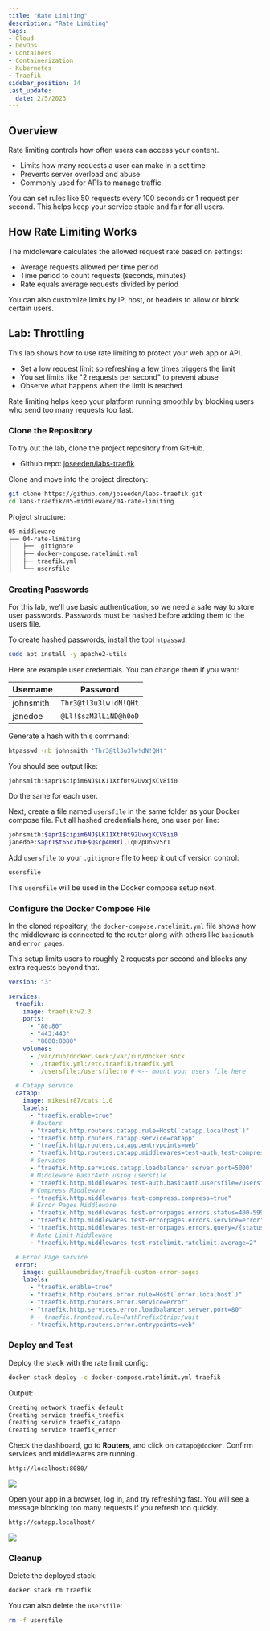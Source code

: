 ```yaml
---
title: "Rate Limiting"
description: "Rate Limiting"
tags: 
- Cloud
- DevOps
- Containers
- Containerization
- Kubernetes
- Traefik
sidebar_position: 14
last_update:
  date: 2/5/2023
---
```


## Overview

Rate limiting controls how often users can access your content.

- Limits how many requests a user can make in a set time
- Prevents server overload and abuse
- Commonly used for APIs to manage traffic

You can set rules like 50 requests every 100 seconds or 1 request per second. This helps keep your service stable and fair for all users.

## How Rate Limiting Works

The middleware calculates the allowed request rate based on settings:

- Average requests allowed per time period
- Time period to count requests (seconds, minutes)
- Rate equals average requests divided by period

You can also customize limits by IP, host, or headers to allow or block certain users.

## Lab: Throttling

This lab shows how to use rate limiting to protect your web app or API.

- Set a low request limit so refreshing a few times triggers the limit
- You set limits like "2 requests per second" to prevent abuse
- Observe what happens when the limit is reached

Rate limiting helps keep your platform running smoothly by blocking users who send too many requests too fast.

### Clone the Repository 

To try out the lab, clone the project repository from GitHub. 

- Github repo: [joseeden/labs-traefik](https://github.com/joseeden/labs-traefik/tree/master)

Clone and move into the project directory:

```bash
git clone https://github.com/joseeden/labs-traefik.git 
cd labs-traefik/05-middleware/04-rate-limiting
```

Project structure:

```bash
05-middleware
├── 04-rate-limiting
│   ├── .gitignore
│   ├── docker-compose.ratelimit.yml
│   ├── traefik.yml
│   └── usersfile
```

### Creating Passwords

For this lab, we'll use basic authentication, so we need a safe way to store user passwords. Passwords must be hashed before adding them to the users file.

To create hashed passwords, install the tool `htpasswd`:

```bash
sudo apt install -y apache2-utils
```

Here are example user credentials. You can change them if you want:

| Username  | Password              |
| --------- | --------------------- |
| johnsmith | `Thr3@tl3u3lw!dN!QHt` |
| janedoe   | `@Ll!$szM3lLiND@h0oD` |

Generate a hash with this command:

```bash
htpasswd -nb johnsmith 'Thr3@tl3u3lw!dN!QHt' 
```


You should see output like:

```
johnsmith:$apr1$cipim6NJ$LK11Xtf0t92UvxjKCV8ii0
```

Do the same for each user.

Next, create a file named `usersfile` in the same folder as your Docker compose file. Put all hashed credentials here, one user per line:

```bash
johnsmith:$apr1$cipim6NJ$LK11Xtf0t92UvxjKCV8ii0
janedoe:$apr1$t65c7tuF$Qscp40RYl.Tq02pUnSv5r1
```


Add `usersfile` to your `.gitignore` file to keep it out of version control:

```bash title=".gitignore"
usersfile
```

This `usersfile` will be used in the Docker compose setup next.


### Configure the Docker Compose File 

In the cloned repository, the `docker-compose.ratelimit.yml` file shows how the middleware is connected to the router along with others like `basicauth` and `error pages`.

This setup limits users to roughly 2 requests per second and blocks any extra requests beyond that.

```yaml title="docker-compose.ratelimit.yml"
version: "3"

services:
  traefik:
    image: traefik:v2.3
    ports:
      - "80:80"
      - "443:443"
      - "8080:8080"
    volumes:
      - /var/run/docker.sock:/var/run/docker.sock
      - ./traefik.yml:/etc/traefik/traefik.yml
      - ./usersfile:/usersfile:ro # <-- mount your users file here

  # Catapp service
  catapp:
    image: mikesir87/cats:1.0
    labels:
      - "traefik.enable=true"
      # Routers
      - "traefik.http.routers.catapp.rule=Host(`catapp.localhost`)"
      - "traefik.http.routers.catapp.service=catapp"
      - "traefik.http.routers.catapp.entrypoints=web"
      - "traefik.http.routers.catapp.middlewares=test-auth,test-compress,test-errorpages,test-ratelimit"
      # Services
      - "traefik.http.services.catapp.loadbalancer.server.port=5000"
      # Middleware BasicAuth using usersfile
      - "traefik.http.middlewares.test-auth.basicauth.usersfile=/usersfile"
      # Compress Middleware
      - "traefik.http.middlewares.test-compress.compress=true"
      # Error Pages Middleware
      - "traefik.http.middlewares.test-errorpages.errors.status=400-599"
      - "traefik.http.middlewares.test-errorpages.errors.service=error"
      - "traefik.http.middlewares.test-errorpages.errors.query=/{status}.html"
      # Rate Limit Middleware
      - "traefik.http.middlewares.test-ratelimit.ratelimit.average=2"

  # Error Page service
  error:
    image: guillaumebriday/traefik-custom-error-pages
    labels:
      - "traefik.enable=true"
      - "traefik.http.routers.error.rule=Host(`error.localhost`)"
      - "traefik.http.routers.error.service=error"
      - "traefik.http.services.error.loadbalancer.server.port=80"
      # - traefik.frontend.rule=PathPrefixStrip:/wait
      - "traefik.http.routers.error.entrypoints=web"
```


### Deploy and Test

Deploy the stack with the rate limit config:

```bash
docker stack deploy -c docker-compose.ratelimit.yml traefik
```
Output:

```bash
Creating network traefik_default
Creating service traefik_traefik
Creating service traefik_catapp
Creating service traefik_error 
```

Check the dashboard, go to **Routers**, and click on `catapp@docker`. Confirm services and middlewares are running.

```bash
http://localhost:8080/
```

<div class="img-center"> 

![](/img/docs/08102025-mw-ratelimit.PNG)

</div>


Open your app in a browser, log in, and try refreshing fast. You will see a message blocking too many requests if you refresh too quickly.

```bash
http://catapp.localhost/
```

<div class="img-center"> 

![](/gif/docs/08102025-catapp-mw-6.gif)

</div>



### Cleanup

Delete the deployed stack:

```bash
docker stack rm traefik 
```

You can also delete the `usersfile`:

```bash
rm -f usersfile
```